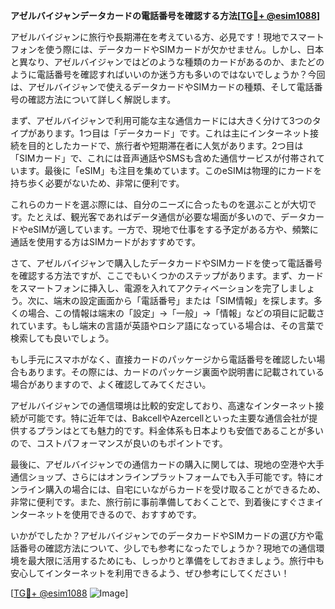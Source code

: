 **アゼルバイジャンデータカードの電話番号を確認する方法[[TG💪+ @esim1088](https://t.me/s/esim1088)]**

アゼルバイジャンに旅行や長期滞在を考えている方、必見です！現地でスマートフォンを使う際には、データカードやSIMカードが欠かせません。しかし、日本と異なり、アゼルバイジャンではどのような種類のカードがあるのか、またどのように電話番号を確認すればいいのか迷う方も多いのではないでしょうか？今回は、アゼルバイジャンで使えるデータカードやSIMカードの種類、そして電話番号の確認方法について詳しく解説します。

まず、アゼルバイジャンで利用可能な主な通信カードには大きく分けて3つのタイプがあります。1つ目は「データカード」です。これは主にインターネット接続を目的としたカードで、旅行者や短期滞在者に人気があります。2つ目は「SIMカード」で、これには音声通話やSMSも含めた通信サービスが付帯されています。最後に「eSIM」も注目を集めています。このeSIMは物理的にカードを持ち歩く必要がないため、非常に便利です。

これらのカードを選ぶ際には、自分のニーズに合ったものを選ぶことが大切です。たとえば、観光客であればデータ通信が必要な場面が多いので、データカードやeSIMが適しています。一方で、現地で仕事をする予定がある方や、頻繁に通話を使用する方はSIMカードがおすすめです。

さて、アゼルバイジャンで購入したデータカードやSIMカードを使って電話番号を確認する方法ですが、ここでもいくつかのステップがあります。まず、カードをスマートフォンに挿入し、電源を入れてアクティベーションを完了しましょう。次に、端末の設定画面から「電話番号」または「SIM情報」を探します。多くの場合、この情報は端末の「設定」→「一般」→「情報」などの項目に記載されています。もし端末の言語が英語やロシア語になっている場合は、その言葉で検索しても良いでしょう。

もし手元にスマホがなく、直接カードのパッケージから電話番号を確認したい場合もあります。その際には、カードのパッケージ裏面や説明書に記載されている場合がありますので、よく確認してみてください。

アゼルバイジャンでの通信環境は比較的安定しており、高速なインターネット接続が可能です。特に近年では、BakcellやAzercellといった主要な通信会社が提供するプランはとても魅力的です。料金体系も日本よりも安価であることが多いので、コストパフォーマンスが良いのもポイントです。

最後に、アゼルバイジャンでの通信カードの購入に関しては、現地の空港や大手通信ショップ、さらにはオンラインプラットフォームでも入手可能です。特にオンライン購入の場合には、自宅にいながらカードを受け取ることができるため、非常に便利です。また、旅行前に事前準備しておくことで、到着後にすぐさまインターネットを使用できるので、おすすめです。

いかがでしたか？アゼルバイジャンでのデータカードやSIMカードの選び方や電話番号の確認方法について、少しでも参考になったでしょうか？現地での通信環境を最大限に活用するためにも、しっかりと準備をしておきましょう。旅行中も安心してインターネットを利用できるよう、ぜひ参考にしてください！

[[TG💪+ @esim1088](https://t.me/s/esim1088) ![Image](https://i.postimg.cc/Y0z9fWf4/image.png)]